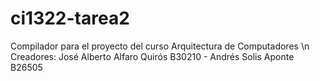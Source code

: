 # ci1322-tarea2
Compilador para el proyecto del curso Arquitectura de Computadores \n
Creadores: José Alberto Alfaro Quirós B30210 - Andrés Solis Aponte B26505
